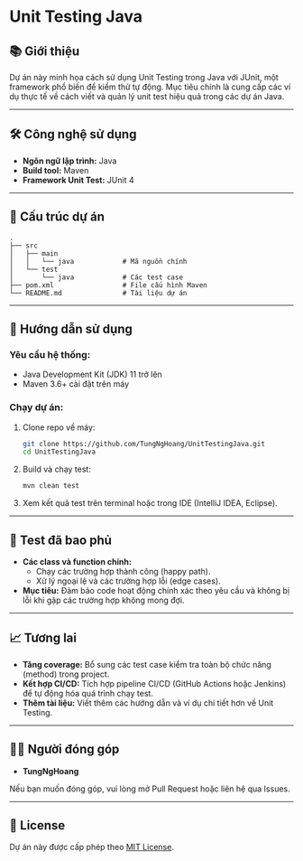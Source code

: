 
# Unit Testing Java

## 📚 Giới thiệu
Dự án này minh họa cách sử dụng Unit Testing trong Java với JUnit, một framework phổ biến để kiểm thử tự động. Mục tiêu chính là cung cấp các ví dụ thực tế về cách viết và quản lý unit test hiệu quả trong các dự án Java.

---

## 🛠️ Công nghệ sử dụng
- **Ngôn ngữ lập trình:** Java
- **Build tool:** Maven
- **Framework Unit Test:** JUnit 4

---

## 📂 Cấu trúc dự án
```plaintext
.
├── src
│   ├── main
│   │   └── java            # Mã nguồn chính
│   └── test
│       └── java            # Các test case
├── pom.xml                 # File cấu hình Maven
└── README.md               # Tài liệu dự án
```

---

## 🚀 Hướng dẫn sử dụng

### Yêu cầu hệ thống:
- Java Development Kit (JDK) 11 trở lên
- Maven 3.6+ cài đặt trên máy

### Chạy dự án:
1. Clone repo về máy:
   ```bash
   git clone https://github.com/TungNgHoang/UnitTestingJava.git
   cd UnitTestingJava
   ```

2. Build và chạy test:
   ```bash
   mvn clean test
   ```

3. Xem kết quả test trên terminal hoặc trong IDE (IntelliJ IDEA, Eclipse).

---

## 🧪 Test đã bao phủ
- **Các class và function chính:** 
  - Chạy các trường hợp thành công (happy path).
  - Xử lý ngoại lệ và các trường hợp lỗi (edge cases).
- **Mục tiêu:** Đảm bảo code hoạt động chính xác theo yêu cầu và không bị lỗi khi gặp các trường hợp không mong đợi.

---

## 📈 Tương lai
- **Tăng coverage:** Bổ sung các test case kiểm tra toàn bộ chức năng (method) trong project.
- **Kết hợp CI/CD:** Tích hợp pipeline CI/CD (GitHub Actions hoặc Jenkins) để tự động hóa quá trình chạy test.
- **Thêm tài liệu:** Viết thêm các hướng dẫn và ví dụ chi tiết hơn về Unit Testing.

---

## 👨‍💻 Người đóng góp
- **TungNgHoang**

Nếu bạn muốn đóng góp, vui lòng mở Pull Request hoặc liên hệ qua Issues.

---

## 📜 License
Dự án này được cấp phép theo [MIT License](./LICENSE).
```
